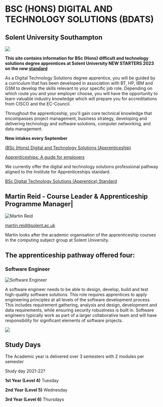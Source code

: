 # BSC (HONS) DIGITAL AND TECHNOLOGY SOLUTIONS (BDATS)

## Solent University Southampton

![](../bdats_2/docs/images/cisco-labs-banner.jpg)

**This site contains information for BSc (Hons) difficult and technology solutions degree apprentices at Solent University NEW STARTERS 2023 on the new [standard](https://skillsengland.education.gov.uk/apprenticeships/st0119-v1-2)**

As a Digital Technology Solutions degree apprentice, you will be guided by a curriculum that has been developed in association with BT, HP, IBM and GSM to develop the skills relevant to your specific job role. Depending on which route you and your employer choose, you will have the opportunity to learn valuable industry knowledge which will prepare you for accreditations from CISCO and the EC-Council.

Throughout the apprenticeship, you'll gain core technical knowledge that encompasses project management, business strategy, developing and delivering technology and software solutions, computer networking, and data management.

**New intakes every September**


[(BSc (Hons) Digital and Technology Solutions (Apprenticeship)](https://www.solent.ac.uk/courses/apprenticeship/digital-technology-solutions-bsc)

[Apprenticeships: A guide for employers](https://www.solent.ac.uk/courses/info/higher-degree-apprenticeships/apprenticeships-guide-employers)

We currently offer the digital and technology solutions professional pathway aligned to the Institute for Apprenticeships standard.

[BSc Digital Technology Solutions (Apprentice) Standard](https://skillsengland.education.gov.uk/apprenticeships/st0119-v1-2)


## Martin Reid - Course Leader & Apprenticeship Programme Manager|

![Martin Reid](images/martin-reid-1.jpg) 

martin.reid@solent.ac.uk

Martin looks after the academic organisation of the apprenticeship courses in the computing subject group at Solent University.

<!--
## Induction Week Presentation 2021-22

<iframe src="https://solent.cloud.panopto.eu/Panopto/Pages/Embed.aspx?id=b0b14943-b23a-4114-8a28-ada801008324&autoplay=false&offerviewer=true&showtitle=true&showbrand=false&captions=true&interactivity=all" height="405" width="720" style="border: 1px solid #464646;" allowfullscreen allow="autoplay"></iframe>







## Induction Day Friday 17th September 2021

Induction day will take place on Friday 17th September 2021 on campus between 9 am and 12 noon and online activities in the afternoon.

Location East Park Terrace campus Spark Building in room TS517.

![spark](images/the-spark-7-w1200.jpg)

[Solent University East Park Terrace Campus map](https://www.solent.ac.uk/about/documents/east-park-terrace-campus-map.pdf)

[solent.ac.uk/about/find-us](https://www.solent.ac.uk/about/find-us)

![Schedule](images/app_induct_17_9_2021.png)

### Online Induction Activities

[solent.ac.uk/hello-uni/welcome-week-and-enrolment](https://www.solent.ac.uk/hello-uni/welcome-week-and-enrolment)
			
[learn.solent.ac.uk/induction](https://learn.solent.ac.uk/induction)
				
[libguides.solent.ac.uk/solentlibrary](https://libguides.solent.ac.uk/solentlibrary)	

	

## Introduction to Computing  Apprenticeships at Solent University

<iframe src="https://solent.cloud.panopto.eu/Panopto/Pages/Embed.aspx?id=a7159d29-1e9e-459d-a695-ac3b01722c27&autoplay=false&offerviewer=true&showtitle=true&showbrand=false&start=0&interactivity=all" height="405" width="720" style="border: 1px solid #464646;" allowfullscreen allow="autoplay"></iframe>

## The apprenticeship offers four pathways from 2022, depending on your job role:

* Software Engineer
* Network Engineer 
* Data Analyst 
* Cybersecurity Specialist
<!--- * IT Consultant * Business Analyst --->


## The apprenticeship pathway offered four:
### Software Engineer

![Software Engineer](/images/trello_course_structure_images_2020_0010_se.png)

A software engineer needs to be able to design, develop, build and test high-quality software solutions. This role requires apprentices to apply engineering principles at all levels of the software development process. This includes requirement gathering, analysis and design, development and data requirements, while ensuring security robustness is built in. Software engineers typically work as part of a larger collaborative team and will have responsibility for significant elements of software projects.

![](/info/DATS_SOFT_ENG.png)

## Study Days

The Academic year is delivered over 3 semesters with 2 modules per semester 

Study day 2021-22?

**1st Year (Level 4)** Tuesday

**2nd Year (Level 5)** Wednesday

**3rd Year (Level 6)** Thursdays



<!--- 
### Network Engineer

![Network Engineer](images/trello_course_structure_images_2020_0009_network.png)


The primary role of a network engineer is to design, install, maintain and support communication networks within an organisation or between organisations. They need to maintain high levels of network performance and availability for users. They must also understand network configuration, cloud, network administration, and monitoring tools, and be able to give technical advice and guidance. Network engineers must be proficient in technology solutions to be able to analyse system requirements to ensure the network and its services operate to desired levels. Network engineers also understand data traffic and transmission across the network and have a major role to play in ensuring network security.

![](info/DATS_NET_ENG-1.png)

### Data Analyst

![Data Analyst](images/trello_course_structure_images_2020_0002_nesa-by-makers-IgUR1iX0mqM-unsplash.png)

The role of a data analyst is to collect, organise and study data that can provide new business insight. This data is then compiled and used to inform decision making at all levels of the business. A data analyst is involved with managing, cleansing, abstracting and aggregate data across the network infrastructure. They also have a good understanding of data structures, software development procedures and the tools used to undertake standard and custom analytical studies, providing data solutions to a range of business issues.

![](info/DATS_DATA_AN.png)


### Cyber Security Specialist

![Cyber Security Specialist](images/trello_course_structure_images_2020_0011_cyber.png)

A cyber security specialist is responsible for the implementation, maintenance and support of the security controls that protect an organisation’s systems and data assets, ensuring security technologies and practices are operating in accordance with the organisation's policies and standards to provide continued protection. They are responsible for performing vulnerability assessments to evaluate an organisation's ongoing security and provide visibility to management of the main risks and control status on an ongoing basis. They also respond to security incidents and implement resolution activities across an organisation. Cyber security specialists require a broad understanding of network infrastructure, software and data to identify where threat and hazard can occur.

![](info/DATS_CYBER.png)

<!---
### IT Consultant

![IT Consultant](images/christin-hume-mfB1B1s4sMc-unsplash.jpg)

IT consultants require a broad set of skills in areas such as business analysis, solutions development, network infrastructure, data, and cyber security. They use their consulting skills to advise clients on how to best utilise technology to meet business objectives and increase productivity. They also provide strategic guidance with regard to technology, and facilitate changing business processes through enhancements to technology solutions. IT consultants also provide technical assistance and often provide training.

![](info/DATS_IT.png)

### Business Analyst

![Business Analyst](images/pc1.jpg)

Business analysts are responsible for assessing the impact of change - capturing, analysing and documenting requirements; and working with stakeholders to deliver projects that meet business requirements. They create detailed analysis of systems to make recommendations for improvement and produce specifications of user requirements that enable software engineers to develop the right software solutions. They require a broad set of skills and knowledge to be able to be effective as their work incorporates all aspects of digital technology systems.

![](info/DATS_BUS_AN.png)

--->



